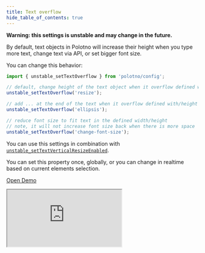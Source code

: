 ```yaml
---
title: Text overflow
hide_table_of_contents: true
---
```


**Warning: this settings is unstable and may change in the future.**

By default, text objects in Polotno will increase their height when you type more text, change text via API, or set bigger font size.

You can change this behavior:

```js
import { unstable_setTextOverflow } from 'polotno/config';

// default, change height of the text object when it overflow defined with/height
unstable_setTextOverflow('resize');

// add ... at the end of the text when it overflow defined with/height
unstable_setTextOverflow('ellipsis');

// reduce font size to fit text in the defined width/height
// note, it will not increase font size back when there is more space
unstable_setTextOverflow('change-font-size');
```

You can use this settings in combination with [`unstable_setTextVerticalResizeEnabled`](/docs/vertical-text-resize).

You can set this property once, globally, or you can change in realtime based on current elements selection.

<p><a className="button button--primary" href="https://codesandbox.io/s/github/polotno-project/polotno-site/tree/source/examples/polotno-text-overflow" target="_blank">Open Demo</a></p>

<iframe
    src="https://codesandbox.io/embed/github/polotno-project/polotno-site/tree/source/examples/polotno-text-overflow?fontsize=11&hidenavigation=1&theme=dark&view=preview"
    style={{
      width: '100%',
      height: '700px',
      border: 0,
      overflow: 'hidden',
    }}
    title="Polotno demo"
    allow="geolocation; microphone; camera; midi; vr; accelerometer; gyroscope; payment; ambient-light-sensor; encrypted-media; usb"
    sandbox="allow-modals allow-forms allow-popups allow-scripts allow-same-origin allow-downloads"
  ></iframe>
